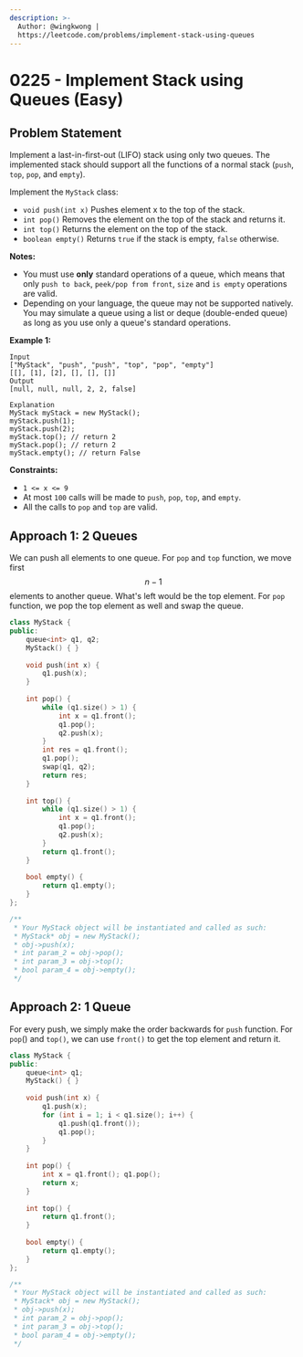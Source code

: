 ```yaml
---
description: >-
  Author: @wingkwong |
  https://leetcode.com/problems/implement-stack-using-queues
---
```


# 0225 - Implement Stack using Queues (Easy)

## Problem Statement

Implement a last-in-first-out (LIFO) stack using only two queues. The implemented stack should support all the functions of a normal stack (`push`, `top`, `pop`, and `empty`).

Implement the `MyStack` class:

* `void push(int x)` Pushes element x to the top of the stack.
* `int pop()` Removes the element on the top of the stack and returns it.
* `int top()` Returns the element on the top of the stack.
* `boolean empty()` Returns `true` if the stack is empty, `false` otherwise.

**Notes:**

* You must use **only** standard operations of a queue, which means that only `push to back`, `peek/pop from front`, `size` and `is empty` operations are valid.
* Depending on your language, the queue may not be supported natively. You may simulate a queue using a list or deque (double-ended queue) as long as you use only a queue's standard operations.

**Example 1:**

```
Input
["MyStack", "push", "push", "top", "pop", "empty"]
[[], [1], [2], [], [], []]
Output
[null, null, null, 2, 2, false]

Explanation
MyStack myStack = new MyStack();
myStack.push(1);
myStack.push(2);
myStack.top(); // return 2
myStack.pop(); // return 2
myStack.empty(); // return False
```

**Constraints:**

* `1 <= x <= 9`
* At most `100` calls will be made to `push`, `pop`, `top`, and `empty`.
* All the calls to `pop` and `top` are valid.

## Approach 1: 2 Queues

We can push all elements to one queue. For `pop` and `top` function, we move first $$n - 1$$ elements to another queue. What's left would be the top element. For `pop` function, we pop the top element as well and swap the queue.

```cpp
class MyStack {
public:
    queue<int> q1, q2;
    MyStack() { }
    
    void push(int x) {
        q1.push(x);
    }
    
    int pop() {
        while (q1.size() > 1) {
            int x = q1.front();
            q1.pop();
            q2.push(x);
        }
        int res = q1.front();
        q1.pop();
        swap(q1, q2);
        return res;
    }
    
    int top() {
        while (q1.size() > 1) {
            int x = q1.front();
            q1.pop();
            q2.push(x);
        }
        return q1.front();
    }
    
    bool empty() {
        return q1.empty();
    }
};

/**
 * Your MyStack object will be instantiated and called as such:
 * MyStack* obj = new MyStack();
 * obj->push(x);
 * int param_2 = obj->pop();
 * int param_3 = obj->top();
 * bool param_4 = obj->empty();
 */
```

## Approach 2: 1 Queue

For every push, we simply make the order backwards for `push` function. For `pop`() and `top()`, we can use `front()` to get the top element and return it.

```cpp
class MyStack {
public:
    queue<int> q1;
    MyStack() { }
    
    void push(int x) {
        q1.push(x);
        for (int i = 1; i < q1.size(); i++) {
            q1.push(q1.front());
            q1.pop();
        }
    }
    
    int pop() {
        int x = q1.front(); q1.pop();
        return x;
    }
    
    int top() {
        return q1.front();
    }
    
    bool empty() {
        return q1.empty();
    }
};

/**
 * Your MyStack object will be instantiated and called as such:
 * MyStack* obj = new MyStack();
 * obj->push(x);
 * int param_2 = obj->pop();
 * int param_3 = obj->top();
 * bool param_4 = obj->empty();
 */
```
